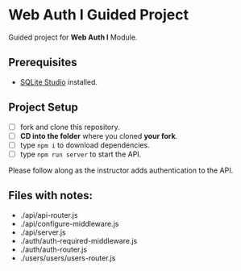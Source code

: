 # Web Auth I Guided Project

Guided project for **Web Auth I** Module.

## Prerequisites

- [SQLite Studio](https://sqlitestudio.pl/index.rvt?act=download) installed.

## Project Setup

- [ ] fork and clone this repository.
- [ ] **CD into the folder** where you cloned **your fork**.
- [ ] type `npm i` to download dependencies.
- [ ] type `npm run server` to start the API.

Please follow along as the instructor adds authentication to the API.

## Files with notes:
- ./api/api-router.js
- ./api/configure-middleware.js
- ./api/server.js
- ./auth/auth-required-middleware.js
- ./auth/auth-router.js
- ./users/users/users-router.js
